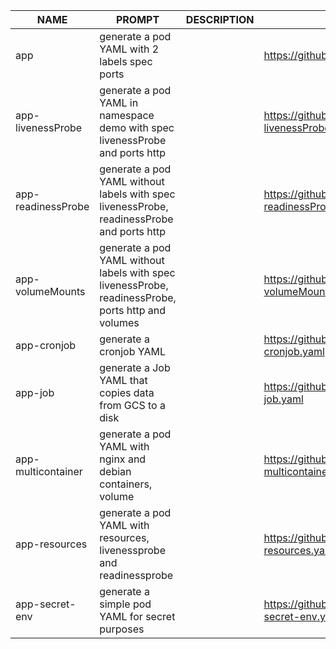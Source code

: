 | NAME           | PROMPT                           | DESCRIPTION                                      | EXAMPLE                                   |
|----------------|----------------------------------|--------------------------------------------------|-------------------------------------------|
| app                 | generate a pod YAML with 2 labels spec ports                                    |                 |  https://github.com/savkaviktor16/prompts/blob/main/yaml/app.yaml |
| app-livenessProbe   | generate a pod YAML in namespace demo with spec livenessProbe and ports http    |    |  https://github.com/savkaviktor16/prompts/blob/main/yaml/app-livenessProbe.yaml  |
| app-readinessProbe  | generate a pod YAML without labels with spec livenessProbe, readinessProbe and ports http |  | https://github.com/savkaviktor16/prompts/blob/main/yaml/app-readinessProbe.yaml |
| app-volumeMounts    | generate a pod YAML without labels with spec livenessProbe, readinessProbe, ports http and volumes |     |  https://github.com/savkaviktor16/prompts/blob/main/yaml/app-volumeMounts.yaml |
| app-cronjob         | generate a cronjob YAML |  | https://github.com/savkaviktor16/prompts/blob/main/yaml/app-cronjob.yaml |
| app-job             | generate a Job YAML that copies data from GCS to a disk |   | https://github.com/savkaviktor16/prompts/blob/main/yaml/app-job.yaml |
| app-multicontainer  | generate a pod YAML with nginx and debian containers, volume |    | https://github.com/savkaviktor16/prompts/blob/main/yaml/app-multicontainer.yaml  |
| app-resources       | generate a pod YAML with resources, livenessprobe and readinessprobe |          | https://github.com/savkaviktor16/prompts/blob/main/yaml/app-resources.yaml  |
| app-secret-env      | generate a simple pod YAML for secret purposes |     | https://github.com/savkaviktor16/prompts/blob/main/yaml/app-secret-env.yaml |
